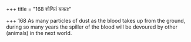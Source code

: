 +++
title = "168 शोणितं यावतः"

+++
168	As many particles of dust as the blood takes up from the ground, during so many years the spiller of the blood will be devoured by other (animals) in the next world.